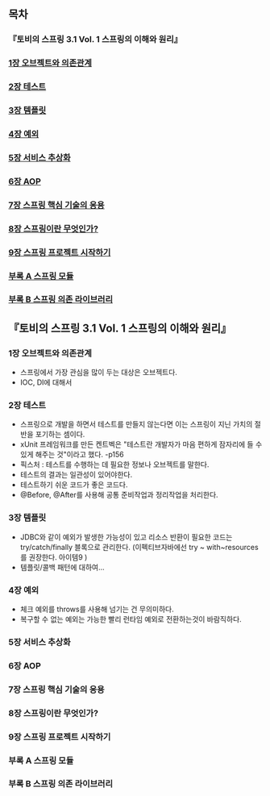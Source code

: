 ## 목차

### 『토비의 스프링 3.1 Vol. 1 스프링의 이해와 원리』

### [1장 오브젝트와 의존관계](#1장-오브젝트와-의존관계)

### [2장 테스트](#2장-테스트)

### [3장 템플릿](#3장-템플릿)

### [4장 예외](#4장-예외)

### [5장 서비스 추상화](#5장-서비스-추상화)

### [6장 AOP](#6장-aop)

### [7장 스프링 핵심 기술의 응용](#7장-스프링-핵심-기술의-응용)

### [8장 스프링이란 무엇인가?](#8장-스프링이란-무엇인가)

### [9장 스프링 프로젝트 시작하기](#9장-스프링-프로젝트-시작하기)

### [부록 A 스프링 모듈](#부록-a-스프링-모듈)

### [부록 B 스프링 의존 라이브러리](#부록-b-스프링-의존-라이브러리)

## 『토비의 스프링 3.1 Vol. 1 스프링의 이해와 원리』

### 1장 오브젝트와 의존관계

- 스프링에서 가장 관심을 많이 두는 대상은 오브젝트다.
- IOC, DI에 대해서

### 2장 테스트

- 스프링으로 개발을 하면서 테스트를 만들지 않는다면 이는 스프링이 지닌 가치의 절반을 포기하는 셈이다.
- xUnit 프레임워크를 만든 켄트벡은 "테스트란 개발자가 마음 편하게 잠자리에 들 수 있게 해주는 것"이라고 했다. -p156
- 픽스처 : 테스트를 수행하는 데 필요한 정보나 오브젝트를 말한다.
- 테스트의 결과는 일관성이 있어야한다.
- 테스트하기 쉬운 코드가 좋은 코드다.
- @Before, @After를 사용해 공통 준비작업과 정리작업을 처리한다.

### 3장 템플릿

- JDBC와 같이 예외가 발생한 가능성이 있고 리소스 반환이 필요한 코드는 try/catch/finally 블록으로 관리한다. (이펙티브자바에선 try ~ with~resources를 권장한다. 아이템9 )
- 템플릿/콜백 패턴에 대하여...

### 4장 예외

- 체크 예외를 throws를 사용해 넘기는 건 무의미하다.
- 복구할 수 없는 예외는 가능한 빨리 런타임 예외로 전환하는것이 바람직하다.

### 5장 서비스 추상화

### 6장 AOP

### 7장 스프링 핵심 기술의 응용

### 8장 스프링이란 무엇인가?

### 9장 스프링 프로젝트 시작하기

### 부록 A 스프링 모듈

### 부록 B 스프링 의존 라이브러리
